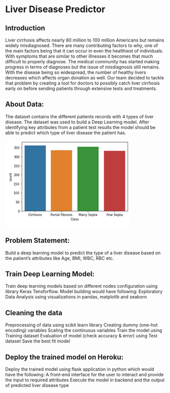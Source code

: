 # Liver Disease Predictor

## Introduction

Liver cirrhosis affects nearly 80 million to 100 million Americans but remains widely misdiagnosed. There are many contributing factors to why, one of the main factors being that it can occur in even the healthiest of individuals. With symptoms that are similar to other illnesses it becomes that much difficult to properly diagnose. The medical community has started making progress in terms of diagnoses but the issue of misdiagnosis still remains. With the disease being so widespread, the number of healthy livers decreases which affects organ donation as well. Our team decided to tackle that problem by creating a tool for doctors to possibly catch liver cirrhosis early on before sending patients through extensive tests and treatments.

## About Data:

The dataset contains the different patients records with 4 types of liver disease. The dataset was used to build a Deep Learning model. After identifying key attributes from a patient test results the model should be able to predict which type of liver disease the patient has.

![bar_chart](images/bar_chart.png)

## Problem Statement:
Build a deep learning model to predict the type of a liver disease based on the patient’s attributes like Age, BMI, WBC, RBC etc.

## Train Deep Learning Model:
Train deep learning models based on different nodes configuration using library Keras Tensforflow. Model building would have following:
Exploratory Data Analysis using visualizations in pandas, matplotlb and seaborn

## Cleaning the data
Preprocessing of data using scikit learn library
Creating dummy (one-hot encoding) variables
Scaling the continuous variables
Train the model using Training dataset
Evaluation of model (check accuracy & error) using Test dataset
Save the best fit model

## Deploy the trained model on Heroku:
Deploy the trained model using flask application in python which would have the following:
A front-end interface for the user to interact and provide the input to required attributes
Execute the model in backend and the output of predicted liver disease type
